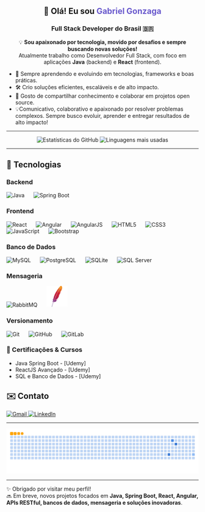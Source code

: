 <div align="center">

<h2>👋 Olá! Eu sou <span style="color:#6A5ACD">Gabriel Gonzaga</span></h2>
<h3>Full Stack Developer do Brasil 🇧🇷</h3>

💡 <b>Sou apaixonado por tecnologia, movido por desafios e sempre buscando novas soluções!</b>  
Atualmente trabalho como Desenvolvedor Full Stack, com foco em aplicações <b>Java</b> (backend) e <b>React</b> (frontend).

</div>

<ul>
  <li>🚀 Sempre aprendendo e evoluindo em tecnologias, frameworks e boas práticas.</li>
  <li>🛠️ Crio soluções eficientes, escaláveis e de alto impacto.</li>
  <li>💬 Gosto de compartilhar conhecimento e colaborar em projetos open source.</li>
  <li>💡Comunicativo, colaborativo e apaixonado por resolver problemas complexos. Sempre busco evoluir, aprender e entregar resultados de alto impacto!</li>


</ul>

---

<div align="center">
  <img src="https://github-readme-stats.vercel.app/api?username=Gonzaga777&hide_title=false&hide_rank=false&show_icons=true&include_all_commits=true&count_private=true&disable_animations=false&theme=dracula&locale=pt-br&hide_border=false" height="150" alt="Estatísticas do GitHub" />
  <img src="https://github-readme-stats.vercel.app/api/top-langs?username=Gonzaga777&locale=pt-br&hide_title=false&layout=compact&card_width=320&langs_count=6&theme=dracula&hide_border=false" height="150" alt="Linguagens mais usadas" />
</div>

---

## 🚀 Tecnologias

### Backend
<img src="https://cdn.jsdelivr.net/gh/devicons/devicon/icons/java/java-original.svg" height="55" alt="Java" title="Java" style="margin-right: 20px;" />
<img src="https://cdn.jsdelivr.net/gh/devicons/devicon/icons/spring/spring-original.svg" height="55" alt="Spring Boot" title="Spring Boot" style="margin-right: 20px;" />

### Frontend
<img src="https://cdn.jsdelivr.net/gh/devicons/devicon/icons/react/react-original.svg" height="55" alt="React" title="React" style="margin-right: 20px;" />
<img src="https://cdn.jsdelivr.net/gh/devicons/devicon/icons/angular/angular-original.svg" height="55" alt="Angular" title="Angular" style="margin-right: 20px;" />
<img src="https://cdn.jsdelivr.net/gh/devicons/devicon/icons/angularjs/angularjs-original.svg" height="55" alt="AngularJS" title="AngularJS" style="margin-right: 20px;" />
<img src="https://cdn.jsdelivr.net/gh/devicons/devicon/icons/html5/html5-original.svg" height="55" alt="HTML5" title="HTML5" style="margin-right: 20px;" />
<img src="https://cdn.jsdelivr.net/gh/devicons/devicon/icons/css3/css3-original.svg" height="55" alt="CSS3" title="CSS3" style="margin-right: 20px;" />
<img src="https://cdn.jsdelivr.net/gh/devicons/devicon/icons/javascript/javascript-original.svg" height="55" alt="JavaScript" title="JavaScript" style="margin-right: 20px;" />
<img src="https://cdn.jsdelivr.net/gh/devicons/devicon/icons/bootstrap/bootstrap-original.svg" height="55" alt="Bootstrap" title="Bootstrap" style="margin-right: 20px;" />

### Banco de Dados
<img src="https://cdn.jsdelivr.net/gh/devicons/devicon/icons/mysql/mysql-original.svg" height="55" alt="MySQL" title="MySQL" style="margin-right: 20px;" />
<img src="https://cdn.jsdelivr.net/gh/devicons/devicon/icons/postgresql/postgresql-original.svg" height="55" alt="PostgreSQL" title="PostgreSQL" style="margin-right: 20px;" />
<img src="https://cdn.jsdelivr.net/gh/devicons/devicon/icons/sqlite/sqlite-original.svg" height="55" alt="SQLite" title="SQLite" style="margin-right: 20px;" />
<img src="https://cdn.jsdelivr.net/gh/devicons/devicon/icons/microsoftsqlserver/microsoftsqlserver-plain.svg" height="55" alt="SQL Server" title="SQL Server" style="margin-right: 20px;" />

### Mensageria
<img src="https://cdn.jsdelivr.net/gh/devicons/devicon/icons/rabbitmq/rabbitmq-original.svg" height="55" alt="RabbitMQ" title="RabbitMQ" style="margin-right: 20px;" />
<img src="https://raw.githubusercontent.com/devicons/devicon/master/icons/apache/apache-original.svg" height="55" alt="ActiveMQ" title="ActiveMQ" style="margin-right: 20px;" />

### Versionamento
<img src="https://cdn.jsdelivr.net/gh/devicons/devicon/icons/git/git-original.svg" height="55" alt="Git" title="Git" style="margin-right: 20px;" />
<img src="https://cdn.jsdelivr.net/gh/devicons/devicon/icons/github/github-original.svg" height="55" alt="GitHub" title="GitHub" style="margin-right: 20px;" />
<img src="https://cdn.jsdelivr.net/gh/devicons/devicon/icons/gitlab/gitlab-original.svg" height="55" alt="GitLab" title="GitLab" style="margin-right: 20px;" />

### 📜 Certificações & Cursos
- Java Spring Boot - [Udemy]
- ReactJS Avançado - [Udemy]
- SQL e Banco de Dados - [Udemy]
## ✉️ Contato

<a href="mailto:gabrielgonzaga.dev@gmail.com" target="_blank">
  <img src="https://img.shields.io/static/v1?message=Gmail&logo=gmail&label=&color=D14836&logoColor=white&labelColor=&style=for-the-badge" height="35" alt="Gmail" />
</a>
<a href="https://www.linkedin.com/in/gabriel-gonzaga-dev/" target="_blank">
  <img src="https://img.shields.io/static/v1?message=LinkedIn&logo=linkedin&label=&color=0077B5&logoColor=white&labelColor=&style=for-the-badge" height="35" alt="LinkedIn" />
</a>

---

<div align="center">
  <img src="https://raw.githubusercontent.com/Gonzaga777/Gonzaga777/output/ocean.gif" alt="Snake animation gif" />
</div>

---

✨ Obrigado por visitar meu perfil!  
🔜 Em breve, novos projetos focados em <b>Java, Spring Boot, React, Angular, APIs RESTful, bancos de dados, mensageria e soluções inovadoras</b>.
